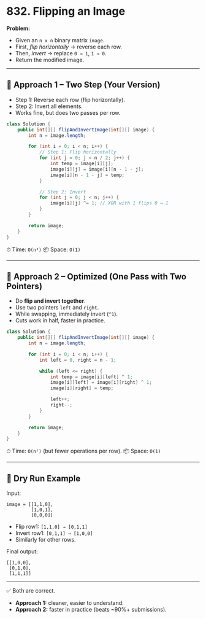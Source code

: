 
# 832. Flipping an Image

**Problem:**

* Given an `n x n` binary matrix `image`.
* First, *flip horizontally* → reverse each row.
* Then, *invert* → replace `0 → 1`, `1 → 0`.
* Return the modified image.

---

## 🔑 Approach 1 – Two Step (Your Version)

* Step 1: Reverse each row (flip horizontally).
* Step 2: Invert all elements.
* Works fine, but does two passes per row.

```java
class Solution {
    public int[][] flipAndInvertImage(int[][] image) {
        int n = image.length;

        for (int i = 0; i < n; i++) {
            // Step 1: Flip horizontally
            for (int j = 0; j < n / 2; j++) {
                int temp = image[i][j];
                image[i][j] = image[i][n - 1 - j];
                image[i][n - 1 - j] = temp;
            }

            // Step 2: Invert
            for (int j = 0; j < n; j++) {
                image[i][j] ^= 1; // XOR with 1 flips 0 ↔ 1
            }
        }

        return image;
    }
}
```

⏱ Time: `O(n²)`
📦 Space: `O(1)`

---

## 🔑 Approach 2 – Optimized (One Pass with Two Pointers)

* Do **flip and invert together**.
* Use two pointers `left` and `right`.
* While swapping, immediately invert (`^1`).
* Cuts work in half, faster in practice.

```java
class Solution {
    public int[][] flipAndInvertImage(int[][] image) {
        int n = image.length;

        for (int i = 0; i < n; i++) {
            int left = 0, right = n - 1;

            while (left <= right) {
                int temp = image[i][left] ^ 1;
                image[i][left] = image[i][right] ^ 1;
                image[i][right] = temp;

                left++;
                right--;
            }
        }

        return image;
    }
}
```

⏱ Time: `O(n²)` (but fewer operations per row).
📦 Space: `O(1)`

---

## 🚀 Dry Run Example

Input:

```
image = [[1,1,0],
         [1,0,1],
         [0,0,0]]
```

* Flip row1: `[1,1,0] → [0,1,1]`
* Invert row1: `[0,1,1] → [1,0,0]`
* Similarly for other rows.

Final output:

```
[[1,0,0],
 [0,1,0],
 [1,1,1]]
```

---

✅ Both are correct.

* **Approach 1:** cleaner, easier to understand.
* **Approach 2:** faster in practice (beats ~90%+ submissions).


